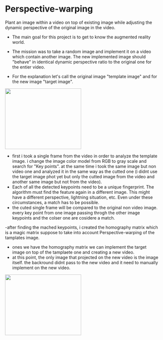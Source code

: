 # Perspective-warping

Plant an image within a video on top of existing image while adjusting the dynamic perspective of the original image in the video.

- The main goal for this project is to get to know the augmented reality world.

-  The mission was to take a random image and implement it on a video which contain another image. The new implemented image should "behave" in identical dynamic perspective ratio to the original one for the entier video.

- For the explanation let's call the original image "template image" and for the new image "target image".

<img src="https://user-images.githubusercontent.com/101269937/190626910-54b78195-f7c1-4209-8900-88848a1a0be0.jpg" width="250" height="200">






- first i took a single frame from the video in order to analyze the template image. i change the image color model from RGB to gray scale and search for "Key points". at the same time i took the same image but non video one and analyzed it in the same way as the cutted one (i didnt use the target image phot yet but only the cutted image from the video and another same image but not from the video).
- Each of all the detected keypoints need to be a unique fingerprint. The algorithm must find the feature again in a different image. This might have a different perspective, lightning situation, etc. Even under these circumstances, a match has to be possible.
- the cuted single frame will be compared to the original non video image. every key point from one image passing throgh the other image keypoints and the colser one are cosidere a match.


-after finding the mached keypoints, i created the homography matrix which is a magic matrix suppose to take into account Perspective-warping of the tamplates image. 

- ones we have the homography matrix we can implement the target image on top of the tamplaete one and creating a new video.
- at this point, the only image that projected on the new video is the image itself. the backround didnt pass to the new video and it need to manually implement on the new video.

<img src="https://user-images.githubusercontent.com/101269937/190387214-c057423b-1352-4f03-af55-8d9f55fd5d20.jpg" width="250" height="200">

